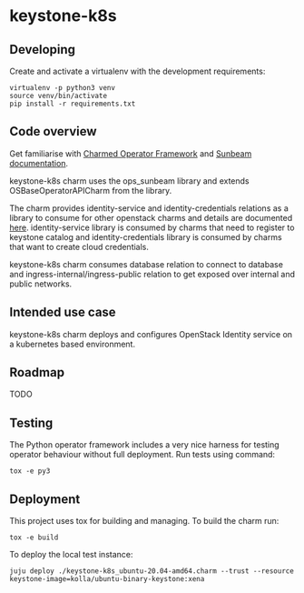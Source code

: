 # keystone-k8s

## Developing

Create and activate a virtualenv with the development requirements:

    virtualenv -p python3 venv
    source venv/bin/activate
    pip install -r requirements.txt

## Code overview

Get familiarise with [Charmed Operator Framework](https://juju.is/docs/sdk)
and [Sunbeam documentation](sunbeam-docs).

keystone-k8s charm uses the ops\_sunbeam library and extends
OSBaseOperatorAPICharm from the library.

The charm provides identity-service and identity-credentials relations
as a library to consume for other openstack charms and details are
documented [here](keystone-k8s-libs-docs). identity-service library
is consumed by charms that need to register to keystone catalog and
identity-credentials library is consumed by charms that want to create
cloud credentials.

keystone-k8s charm consumes database relation to connect to database
and ingress-internal/ingress-public relation to get exposed over
internal and public networks.

## Intended use case

keystone-k8s charm deploys and configures OpenStack Identity service
on a kubernetes based environment.

## Roadmap

TODO

## Testing

The Python operator framework includes a very nice harness for testing
operator behaviour without full deployment. Run tests using command:

    tox -e py3

## Deployment

This project uses tox for building and managing. To build the charm
run:

    tox -e build

To deploy the local test instance:

    juju deploy ./keystone-k8s_ubuntu-20.04-amd64.charm --trust --resource keystone-image=kolla/ubuntu-binary-keystone:xena

<!-- LINKS -->

[keystone-k8s-libs-docs]: https://charmhub.io/sunbeam-keystone-operator/libraries/identity_service
[sunbeam-docs]: https://opendev.org/openstack/charm-ops-sunbeam/src/branch/main/README.rst
